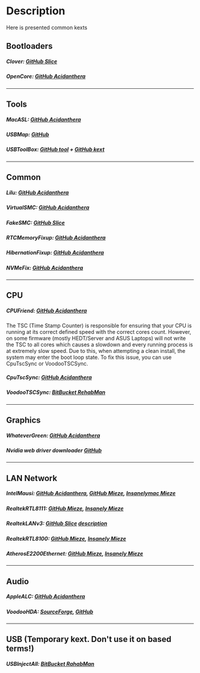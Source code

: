 # Description
Here is presented common kexts

## Bootloaders
##### Clover: [GitHub Slice](https://github.com/CloverHackyColor/CloverBootloader)
##### OpenCore: [GitHub Acidanthera](https://github.com/acidanthera/OpenCorePkg)
---
## Tools
##### MacASL: [GitHub Acidanthera](https://github.com/acidanthera/MaciASL)
##### USBMap: [GitHub](https://github.com/corpnewt/USBMap)
##### USBToolBox: [GitHub tool](https://github.com/USBToolBox/tool) + [GitHub kext](https://github.com/USBToolBox/kext)
---
## Common
##### Lilu: [GitHub Acidanthera](https://github.com/acidanthera/Lilu)
##### VirtualSMC: [GitHub Acidanthera](https://github.com/acidanthera/VirtualSMC)
##### FakeSMC: [GitHub Slice](https://github.com/CloverHackyColor/FakeSMC3_with_plugins)
##### RTCMemoryFixup: [GitHub Acidanthera](https://github.com/acidanthera/RTCMemoryFixup)
##### HibernationFixup: [GitHub Acidanthera](https://github.com/acidanthera/HibernationFixup)
##### NVMeFix: [GitHub Acidanthera](https://github.com/acidanthera/NVMeFix)
---
## CPU
##### CPUFriend: [GitHub Acidanthera](https://github.com/acidanthera/CPUFriend)

The TSC (Time Stamp Counter) is responsible for ensuring that your CPU is running at its correct defined speed with the correct cores count. However, on some firmware (mostly HEDT/Server and ASUS Laptops) will not write the TSC to all cores which causes a slowdown and every running process is at extremely slow speed. Due to this, when attempting a clean install, the system may enter the boot loop state.
To fix this issue, you can use CpuTscSync or VoodooTSCSync.
##### CpuTscSync: [GitHub Acidanthera](https://github.com/acidanthera/CpuTscSync)
##### VoodooTSCSync: [BitBucket RehabMan](https://bitbucket.org/RehabMan/voodootscsync/)
---
## Graphics
##### WhateverGreen: [GitHub Acidanthera](https://github.com/acidanthera/WhateverGreen)
##### Nvidia web driver downloader [GitHub](https://github.com/Benjamin-Dobell/nvidia-update)
---
## LAN Network
##### IntelMausi: [GitHub Acidanthera](https://github.com/acidanthera/IntelMausi), [GitHub Mieze](https://github.com/Mieze/IntelMausiEthernet), [Insanelymac Mieze](https://www.insanelymac.com/forum/files/file/396-intelmausiethernet/)
##### RealtekRTL8111: [GitHub Mieze](https://github.com/Mieze/RTL8111_driver_for_OS_X), [Insanely Mieze](https://www.insanelymac.com/forum/files/file/88-realtekrtl8111-binary/)
##### RealtekLANv3: [GitHub Slice](https://github.com/SergeySlice/RealtekLANv3) [description](https://www.insanelymac.com/forum/topic/286937-realtekr1000-v3/)
##### RealtekRTL8100: [GitHub Mieze](https://github.com/Mieze/RealtekRTL8100), [Insanely Mieze](https://www.insanelymac.com/forum/files/file/259-realtekrtl8100-binary/)
##### AtherosE2200Ethernet: [GitHub Mieze](https://github.com/Mieze/AtherosE2200Ethernet), [Insanely Mieze](https://www.insanelymac.com/forum/files/file/313-atherose2200ethernet/)
---
## Audio
##### AppleALC: [GitHub Acidanthera](https://github.com/acidanthera/AppleALC)
##### VoodooHDA: [SourceForge](https://sourceforge.net/projects/voodoohda/files/), [GitHub](https://github.com/chris1111/VoodooHDA-2.9.2-Clover-V14/releases)
---
## USB (Temporary kext. Don't use it on based terms!)
##### USBInjectAll: [BitBucket RahabMan](https://bitbucket.org/RehabMan/os-x-usb-inject-all/)
